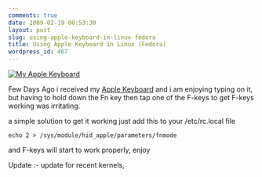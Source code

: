 ```yaml
---
comments: true
date: 2009-02-19 00:53:30
layout: post
slug: using-apple-keyboard-in-linux-fedora
title: Using Apple Keyboard in Linux (Fedora)
wordpress_id: 467
---
```


[![My Apple Keyboard](http://ankurs.com/wp-content/uploads/2009/02/190220091-300x225.jpg)](http://ankurs.com/wp-content/uploads/2009/02/190220091.jpg)

Few Days Ago i received my [Apple Keyboard](http://www.apple.co.in/store/miscAccessories/apple_keyboard.html#overview) and i am enjoying typing on it, but having to hold down the Fn key then tap one of the F-keys to get F-keys working was irritating.

a simple solution to get it working just add this to your /etc/rc.local file

    echo 2 > /sys/module/hid_apple/parameters/fnmode

and F-keys will start to work properly, enjoy

Update :- update for recent kernels,

